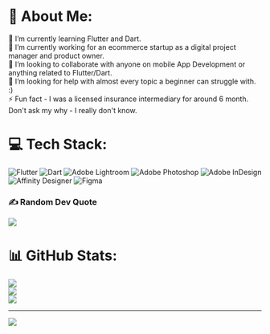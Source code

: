 # 💫 About Me:
🌱 I’m currently learning Flutter and Dart. <br>🔭 I’m currently working for an ecommerce startup as a digital project manager and product owner.<br>👯 I’m looking to collaborate with anyone on mobile App Development or anything related to Flutter/Dart.<br>🤝 I’m looking for help with almost every topic a beginner can struggle with. :)<br>⚡ Fun fact - I was a licensed insurance intermediary for around 6 month. Don't ask my why - I really don't know.


# 💻 Tech Stack:
![Flutter](https://img.shields.io/badge/Flutter-%2302569B.svg?style=for-the-badge&logo=Flutter&logoColor=white) ![Dart](https://img.shields.io/badge/dart-%230175C2.svg?style=for-the-badge&logo=dart&logoColor=white) ![Adobe Lightroom](https://img.shields.io/badge/Adobe%20Lightroom-31A8FF.svg?style=for-the-badge&logo=Adobe%20Lightroom&logoColor=white) ![Adobe Photoshop](https://img.shields.io/badge/adobephotoshop-%2331A8FF.svg?style=for-the-badge&logo=adobephotoshop&logoColor=white) ![Adobe InDesign](https://img.shields.io/badge/Adobe%20InDesign-49021F?style=for-the-badge&logo=adobeindesign&logoColor=white) ![Affinity Designer](https://img.shields.io/badge/affinitydesginer-%231B72BE.svg?style=for-the-badge&logo=affinity-designer&logoColor=white) 	![Figma](https://img.shields.io/badge/figma-%23F24E1E.svg?style=for-the-badge&logo=figma&logoColor=white)

### ✍️ Random Dev Quote
![](https://quotes-github-readme.vercel.app/api?type=horizontal&theme=nord)

# 📊 GitHub Stats:
![](https://github-readme-stats.vercel.app/api?username=UselessApe&theme=nord&hide_border=true&include_all_commits=true&count_private=false)<br/>
![](https://github-readme-streak-stats.herokuapp.com/?user=UselessApe&theme=nord&hide_border=true)<br/>
![](https://github-readme-stats.vercel.app/api/top-langs/?username=UselessApe&theme=nord&hide_border=true&include_all_commits=true&count_private=false&layout=compact)

---
[![](https://visitcount.itsvg.in/api?id=UselessApe&icon=2&color=1)](https://visitcount.itsvg.in)
